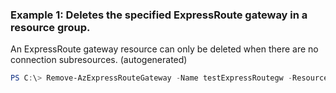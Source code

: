 ### Example 1: Deletes the specified ExpressRoute gateway in a resource group.
An ExpressRoute gateway resource can only be deleted when there are no connection subresources. (autogenerated)
```powershell
PS C:\> Remove-AzExpressRouteGateway -Name testExpressRoutegw -ResourceGroupName MyResourceGroup
```

